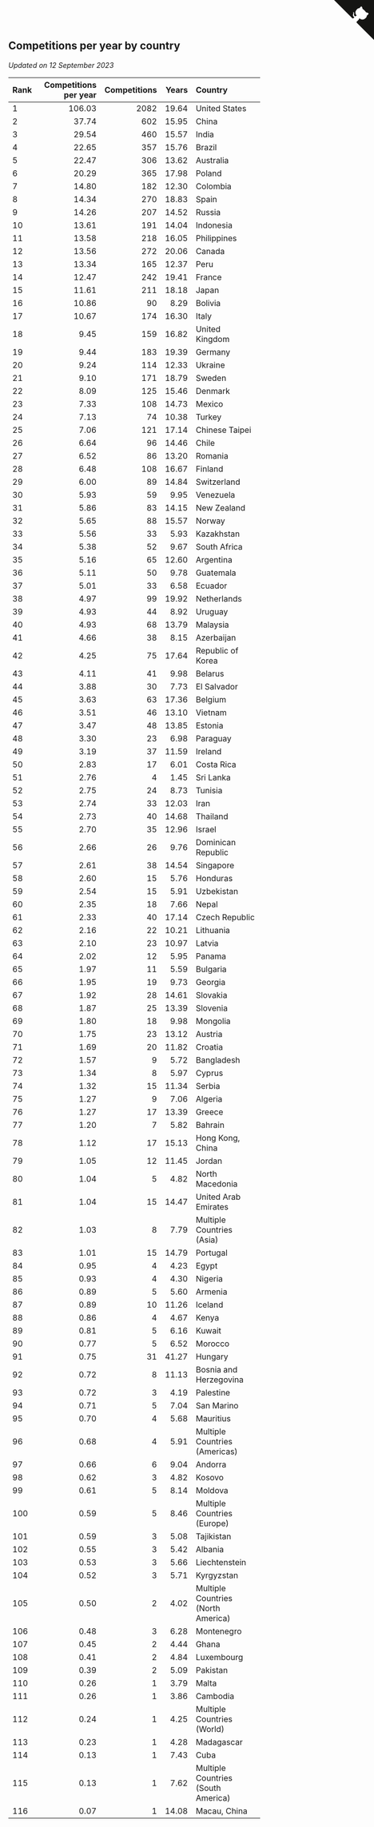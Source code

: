 ## Competitions per year by country

*Updated on 12 September 2023*

| Rank | Competitions per year | Competitions | Years | Country |
| :--- | ---: | ---: | ---: | :--- |
| 1 | 106.03 | 2082 | 19.64 | United States |
| 2 | 37.74 | 602 | 15.95 | China |
| 3 | 29.54 | 460 | 15.57 | India |
| 4 | 22.65 | 357 | 15.76 | Brazil |
| 5 | 22.47 | 306 | 13.62 | Australia |
| 6 | 20.29 | 365 | 17.98 | Poland |
| 7 | 14.80 | 182 | 12.30 | Colombia |
| 8 | 14.34 | 270 | 18.83 | Spain |
| 9 | 14.26 | 207 | 14.52 | Russia |
| 10 | 13.61 | 191 | 14.04 | Indonesia |
| 11 | 13.58 | 218 | 16.05 | Philippines |
| 12 | 13.56 | 272 | 20.06 | Canada |
| 13 | 13.34 | 165 | 12.37 | Peru |
| 14 | 12.47 | 242 | 19.41 | France |
| 15 | 11.61 | 211 | 18.18 | Japan |
| 16 | 10.86 | 90 | 8.29 | Bolivia |
| 17 | 10.67 | 174 | 16.30 | Italy |
| 18 | 9.45 | 159 | 16.82 | United Kingdom |
| 19 | 9.44 | 183 | 19.39 | Germany |
| 20 | 9.24 | 114 | 12.33 | Ukraine |
| 21 | 9.10 | 171 | 18.79 | Sweden |
| 22 | 8.09 | 125 | 15.46 | Denmark |
| 23 | 7.33 | 108 | 14.73 | Mexico |
| 24 | 7.13 | 74 | 10.38 | Turkey |
| 25 | 7.06 | 121 | 17.14 | Chinese Taipei |
| 26 | 6.64 | 96 | 14.46 | Chile |
| 27 | 6.52 | 86 | 13.20 | Romania |
| 28 | 6.48 | 108 | 16.67 | Finland |
| 29 | 6.00 | 89 | 14.84 | Switzerland |
| 30 | 5.93 | 59 | 9.95 | Venezuela |
| 31 | 5.86 | 83 | 14.15 | New Zealand |
| 32 | 5.65 | 88 | 15.57 | Norway |
| 33 | 5.56 | 33 | 5.93 | Kazakhstan |
| 34 | 5.38 | 52 | 9.67 | South Africa |
| 35 | 5.16 | 65 | 12.60 | Argentina |
| 36 | 5.11 | 50 | 9.78 | Guatemala |
| 37 | 5.01 | 33 | 6.58 | Ecuador |
| 38 | 4.97 | 99 | 19.92 | Netherlands |
| 39 | 4.93 | 44 | 8.92 | Uruguay |
| 40 | 4.93 | 68 | 13.79 | Malaysia |
| 41 | 4.66 | 38 | 8.15 | Azerbaijan |
| 42 | 4.25 | 75 | 17.64 | Republic of Korea |
| 43 | 4.11 | 41 | 9.98 | Belarus |
| 44 | 3.88 | 30 | 7.73 | El Salvador |
| 45 | 3.63 | 63 | 17.36 | Belgium |
| 46 | 3.51 | 46 | 13.10 | Vietnam |
| 47 | 3.47 | 48 | 13.85 | Estonia |
| 48 | 3.30 | 23 | 6.98 | Paraguay |
| 49 | 3.19 | 37 | 11.59 | Ireland |
| 50 | 2.83 | 17 | 6.01 | Costa Rica |
| 51 | 2.76 | 4 | 1.45 | Sri Lanka |
| 52 | 2.75 | 24 | 8.73 | Tunisia |
| 53 | 2.74 | 33 | 12.03 | Iran |
| 54 | 2.73 | 40 | 14.68 | Thailand |
| 55 | 2.70 | 35 | 12.96 | Israel |
| 56 | 2.66 | 26 | 9.76 | Dominican Republic |
| 57 | 2.61 | 38 | 14.54 | Singapore |
| 58 | 2.60 | 15 | 5.76 | Honduras |
| 59 | 2.54 | 15 | 5.91 | Uzbekistan |
| 60 | 2.35 | 18 | 7.66 | Nepal |
| 61 | 2.33 | 40 | 17.14 | Czech Republic |
| 62 | 2.16 | 22 | 10.21 | Lithuania |
| 63 | 2.10 | 23 | 10.97 | Latvia |
| 64 | 2.02 | 12 | 5.95 | Panama |
| 65 | 1.97 | 11 | 5.59 | Bulgaria |
| 66 | 1.95 | 19 | 9.73 | Georgia |
| 67 | 1.92 | 28 | 14.61 | Slovakia |
| 68 | 1.87 | 25 | 13.39 | Slovenia |
| 69 | 1.80 | 18 | 9.98 | Mongolia |
| 70 | 1.75 | 23 | 13.12 | Austria |
| 71 | 1.69 | 20 | 11.82 | Croatia |
| 72 | 1.57 | 9 | 5.72 | Bangladesh |
| 73 | 1.34 | 8 | 5.97 | Cyprus |
| 74 | 1.32 | 15 | 11.34 | Serbia |
| 75 | 1.27 | 9 | 7.06 | Algeria |
| 76 | 1.27 | 17 | 13.39 | Greece |
| 77 | 1.20 | 7 | 5.82 | Bahrain |
| 78 | 1.12 | 17 | 15.13 | Hong Kong, China |
| 79 | 1.05 | 12 | 11.45 | Jordan |
| 80 | 1.04 | 5 | 4.82 | North Macedonia |
| 81 | 1.04 | 15 | 14.47 | United Arab Emirates |
| 82 | 1.03 | 8 | 7.79 | Multiple Countries (Asia) |
| 83 | 1.01 | 15 | 14.79 | Portugal |
| 84 | 0.95 | 4 | 4.23 | Egypt |
| 85 | 0.93 | 4 | 4.30 | Nigeria |
| 86 | 0.89 | 5 | 5.60 | Armenia |
| 87 | 0.89 | 10 | 11.26 | Iceland |
| 88 | 0.86 | 4 | 4.67 | Kenya |
| 89 | 0.81 | 5 | 6.16 | Kuwait |
| 90 | 0.77 | 5 | 6.52 | Morocco |
| 91 | 0.75 | 31 | 41.27 | Hungary |
| 92 | 0.72 | 8 | 11.13 | Bosnia and Herzegovina |
| 93 | 0.72 | 3 | 4.19 | Palestine |
| 94 | 0.71 | 5 | 7.04 | San Marino |
| 95 | 0.70 | 4 | 5.68 | Mauritius |
| 96 | 0.68 | 4 | 5.91 | Multiple Countries (Americas) |
| 97 | 0.66 | 6 | 9.04 | Andorra |
| 98 | 0.62 | 3 | 4.82 | Kosovo |
| 99 | 0.61 | 5 | 8.14 | Moldova |
| 100 | 0.59 | 5 | 8.46 | Multiple Countries (Europe) |
| 101 | 0.59 | 3 | 5.08 | Tajikistan |
| 102 | 0.55 | 3 | 5.42 | Albania |
| 103 | 0.53 | 3 | 5.66 | Liechtenstein |
| 104 | 0.52 | 3 | 5.71 | Kyrgyzstan |
| 105 | 0.50 | 2 | 4.02 | Multiple Countries (North America) |
| 106 | 0.48 | 3 | 6.28 | Montenegro |
| 107 | 0.45 | 2 | 4.44 | Ghana |
| 108 | 0.41 | 2 | 4.84 | Luxembourg |
| 109 | 0.39 | 2 | 5.09 | Pakistan |
| 110 | 0.26 | 1 | 3.79 | Malta |
| 111 | 0.26 | 1 | 3.86 | Cambodia |
| 112 | 0.24 | 1 | 4.25 | Multiple Countries (World) |
| 113 | 0.23 | 1 | 4.28 | Madagascar |
| 114 | 0.13 | 1 | 7.43 | Cuba |
| 115 | 0.13 | 1 | 7.62 | Multiple Countries (South America) |
| 116 | 0.07 | 1 | 14.08 | Macau, China |


<a href="https://github.com/JustinTimeCuber/wca_statistics" class="github-corner" aria-label="View source on Github"><svg width="80" height="80" viewBox="0 0 250 250" style="fill:#151513; color:#fff; position: absolute; top: 0; border: 0; right: 0;" aria-hidden="true"><path d="M0,0 L115,115 L130,115 L142,142 L250,250 L250,0 Z"></path><path d="M128.3,109.0 C113.8,99.7 119.0,89.6 119.0,89.6 C122.0,82.7 120.5,78.6 120.5,78.6 C119.2,72.0 123.4,76.3 123.4,76.3 C127.3,80.9 125.5,87.3 125.5,87.3 C122.9,97.6 130.6,101.9 134.4,103.2" fill="currentColor" style="transform-origin: 130px 106px;" class="octo-arm"></path><path d="M115.0,115.0 C114.9,115.1 118.7,116.5 119.8,115.4 L133.7,101.6 C136.9,99.2 139.9,98.4 142.2,98.6 C133.8,88.0 127.5,74.4 143.8,58.0 C148.5,53.4 154.0,51.2 159.7,51.0 C160.3,49.4 163.2,43.6 171.4,40.1 C171.4,40.1 176.1,42.5 178.8,56.2 C183.1,58.6 187.2,61.8 190.9,65.4 C194.5,69.0 197.7,73.2 200.1,77.6 C213.8,80.2 216.3,84.9 216.3,84.9 C212.7,93.1 206.9,96.0 205.4,96.6 C205.1,102.4 203.0,107.8 198.3,112.5 C181.9,128.9 168.3,122.5 157.7,114.1 C157.9,116.9 156.7,120.9 152.7,124.9 L141.0,136.5 C139.8,137.7 141.6,141.9 141.8,141.8 Z" fill="currentColor" class="octo-body"></path></svg></a><style>.github-corner:hover .octo-arm{animation:octocat-wave 560ms ease-in-out}@keyframes octocat-wave{0%,100%{transform:rotate(0)}20%,60%{transform:rotate(-25deg)}40%,80%{transform:rotate(10deg)}}@media (max-width:500px){.github-corner:hover .octo-arm{animation:none}.github-corner .octo-arm{animation:octocat-wave 560ms ease-in-out}}</style>
